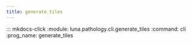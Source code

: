 ```yaml
---
title: generate_tiles
---
```

::: mkdocs-click
    :module: luna.pathology.cli.generate_tiles
    :command: cli
    :prog_name: generate_tiles

